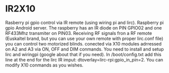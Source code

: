 # IR2X10
Rasberry pi gpio control via IR remote (using wiring pi and lirc).
Raspberry pi gpio Android server.
The raspberry has an IR diode on PIN GPIO02 and one RF433Mhz transmiter on PIN03.
Receiving RF signals fron a RF remote (Euskaltel brand, but you can use your 
own remote with proper lirc.conf file) you can control two motorized blinds.
conected via X10 modules adrressed on A2 and A3 via ON, OFF and DIM conmands.
You need to install and setup lirc and wiringpi (google about that if you need).
In /boot/config.txt add this line at the end for the lirc IR imput:
dtoverlay=lirc-rpi:gpio_in_pin=2.
You can modify X10 conmands as you wishes.

